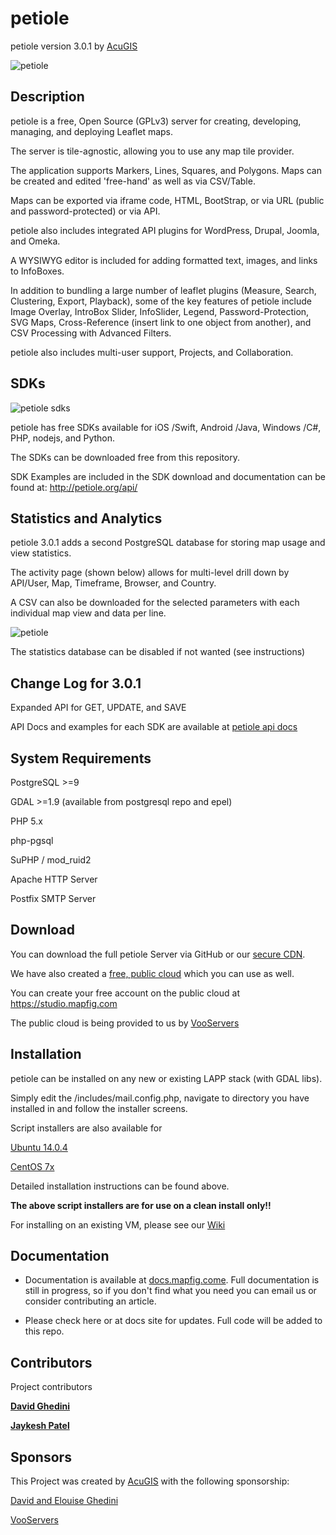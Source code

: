 # petiole

petiole version 3.0.1  by <a href="https://www.acugis.com" target="_blank">AcuGIS</a>


![petiole](https://cdn.acugis.com/petiole/v301/petdocs/petiole.png)

## Description

petiole is a free, Open Source (GPLv3) server for creating, developing, managing, and deploying Leaflet maps.

The server is tile-agnostic, allowing you to use any map tile provider.  

The application supports Markers, Lines, Squares, and Polygons. Maps can be created and edited 'free-hand' as well as via CSV/Table.

Maps can be exported via iframe code, HTML, BootStrap, or via URL (public and password-protected) or via API.

petiole also includes integrated API plugins for WordPress, Drupal, Joomla, and Omeka.

A WYSIWYG editor is included for adding formatted text, images, and links to InfoBoxes. 

In addition to bundling a large number of leaflet plugins (Measure, Search, Clustering, Export, Playback), some of the key features of petiole include Image Overlay, IntroBox Slider, InfoSlider, Legend, Password-Protection, SVG Maps, Cross-Reference (insert link to one object from another), and CSV Processing with Advanced Filters. 

petiole also includes multi-user support, Projects, and Collaboration.

## SDKs

![petiole sdks](http://www.mapfig.com/images/petiole-sdks.png)  

petiole has free SDKs available for iOS /Swift, Android /Java, Windows /C#, PHP, nodejs, and Python.

The SDKs can be downloaded free from this repository.

SDK Examples are included in the SDK download and documentation can be found at: <a href="http://petiole.org/api/" target="_blank"> http://petiole.org/api/ </a>

## Statistics and Analytics

petiole 3.0.1 adds a second PostgreSQL database for storing map usage and view statistics.

The activity page (shown below) allows for multi-level drill down by API/User, Map, Timeframe, Browser, and Country. 

A CSV can also be downloaded for the selected parameters with each individual map view and data per line.

![petiole](https://www.mapfig.com/images/stats-db.png)

The statistics database can be disabled if not wanted (see instructions)

## Change Log for 3.0.1

Expanded API for GET, UPDATE, and SAVE

API Docs and examples for each SDK are available at <a href="http://petiole.org/api/" target="_blank">petiole api docs</a>


## System Requirements

PostgreSQL >=9

GDAL >=1.9 (available from postgresql repo and epel)

PHP 5.x

php-pgsql

SuPHP / mod_ruid2 

Apache HTTP Server

Postfix SMTP Server


## Download

You can download the full petiole Server via GitHub or our <a href="https://cdn.acugis.com/petiole/v301/petiole.zip"> secure CDN</a>.

We have also created a <a href="https://studio.mapfig.com" target="_blank">free, public cloud</a> which you can use as well.

You can create your free account on the public cloud at <a href="https://studio.mapfig.com" target="_blank"> https://studio.mapfig.com</a>

The public cloud is being provided to us by <a href="https://www.vooservers.com/" target="_blank">VooServers</a>

## Installation

petiole can be installed on any new or existing LAPP stack (with GDAL libs).

Simply edit the /includes/mail.config.php, navigate to directory you have installed in and follow the installer screens. 

Script installers are also available for 

<a href="https://github.com/MapFig/petiole-Ubuntu-14-Installer" target="_blank">Ubuntu 14.0.4</a>

<a href="https://github.com/MapFig/petiole-CentOS-7-Installer" target="_blank">CentOS 7x</a>

Detailed installation instructions can be found above.

**The above script installers are for use on a clean install only!!**

For installing on an existing VM, please see our <a href="https://github.com/MapFig/MapFig-Studio/wiki/Quick-Start-to-Installing-MapFig-Studio-on-CentOS-6" target="_blank">Wiki</a>


## Documentation

  - Documentation is available at <a href="http://docs.mapfig.com/" target="_blank">docs.mapfig.come</a>. Full documentation is still in progress, so if you don't find what you need you can email us or consider contributing an article.

  - Please check here or at docs site for updates. Full code will be added to this repo.
  

## Contributors

Project contributors

**[David Ghedini](https://github.com/DavidGhedini)**

**[Jaykesh Patel](https://github.com/pateljaykesh)**  

## Sponsors

This Project was created by <a href="https://www.acugis.com" target="_blank">AcuGIS</a> with the following sponsorship:

<a href="http://www.davidghedini.com/" target="_blank">David and Elouise Ghedini</a>

<a href="https://www.vooservers.com/" target="_blank">VooServers</a> 


